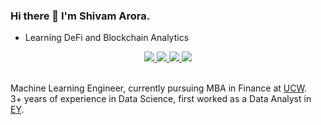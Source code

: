 

### Hi there 👋 I'm Shivam Arora. 
* Learning DeFi and Blockchain Analytics

<div align="center">
  
<a href="https://www.kaggle.com/shivam017arora">
<img src="https://img.shields.io/badge/Kaggle-20BEFF?style=for-the-badge&logo=Kaggle&logoColor=white" />
  </a>
  <a href="https://www.linkedin.com/in/shivam017arora/">
<img src="https://img.shields.io/badge/LinkedIn-0077B5?style=for-the-badge&logo=linkedin&logoColor=white" />
    </a>
    <a href="https://twitter.com/Shivam017arora">
<img src="https://img.shields.io/badge/Twitter-1DA1F2?style=for-the-badge&logo=twitter&logoColor=white" />
      </a>
      <a href="https://medium.com/@shivam017arora">
<img src="https://img.shields.io/badge/Medium-12100E?style=for-the-badge&logo=medium&logoColor=white" />
        </a>
</div>
<br/>

Machine Learning Engineer, currently pursuing MBA in Finance at [UCW](https://www.ucanwest.ca/graduate-programs/master-of-business-administration/).<br/>
3+ years of experience in Data Science, first worked as a Data Analyst in [EY](https://www.ey.com/en_in/careers/global-delivery-services). 



